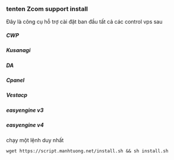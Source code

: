 ### tenten Zcom support install
Đây là công cụ hỗ trợ cài đặt ban đầu tất cả các control vps sau
##### CWP
##### Kusanagi
##### DA
##### Cpanel
##### Vestacp
##### easyengine v3
##### easyengine v4
chạy một lệnh duy nhất

```
wget https://script.manhtuong.net/install.sh && sh install.sh
```
